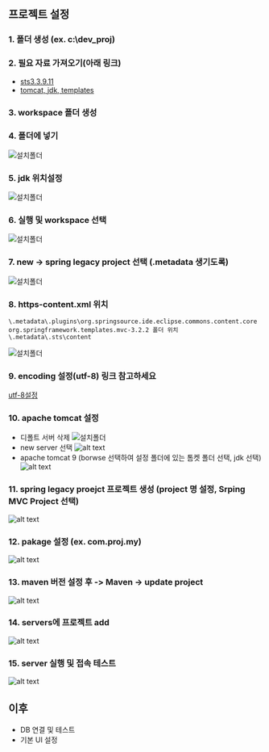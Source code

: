 
## 프로젝트 설정 

 ### 1. 폴더 생성 (ex. c:\dev_proj)

 ### 2. 필요 자료 가져오기(아래 링크)
  - [sts3.3.9.11](https://download.springsource.com/release/STS/3.9.11.RELEASE/dist/e4.14/spring-tool-suite-3.9.11.RELEASE-e4.14.0-win32-x86_64.zip)
  - [tomcat, jdk, templates](https://drive.google.com/file/d/1RVHLdyHOolfkeC2YP9PMzHTX0OWFhKDG/view?usp=sharing)
 ### 3. workspace 폴더 생성
 ### 4. 폴더에 넣기 
  ![설치폴더](./img/c.PNG)
 ### 5. jdk 위치설정
  ![설치폴더](./img/d.PNG)
 ### 6. 실행 및 workspace 선택
  ![설치폴더](./img/a.PNG)
 ### 7. new -> spring legacy project 선택 (.metadata 생기도록)

  ![설치폴더](./img/b.png)

 ### 8. https-content.xml 위치

    \.metadata\.plugins\org.springsource.ide.eclipse.commons.content.core
    org.springframework.templates.mvc-3.2.2 폴더 위치
    \.metadata\.sts\content 

   ![설치폴더](./img/e.PNG)

 ### 9. encoding 설정(utf-8) 링크 참고하세요
 [utf-8설정](https://class.soyiyou.com/6) 

 ### 10. apache tomcat 설정 
  - 디폴트 서버 삭제 
  ![설치폴더](./img/f.PNG)
  - new server 선택
  ![alt text](./img/g.PNG)
  - apache tomcat 9 (borwse 선택하여 설정 폴더에 있는 톰켓 폴더 선택, jdk 선택)
  ![alt text](./img/ii.PNG)

 ### 11. spring legacy proejct 프로젝트 생성 (project 명 설정, Srping MVC Project 선택)
  ![alt text](./img/j.PNG)
 ### 12. pakage 설정 (ex. com.proj.my)
  ![alt text](./img/k.PNG)
 ### 13. maven 버전 설정 후 -> Maven -> update project
  ![alt text](./img/l.PNG)
 ### 14. servers에 프로젝트 add 
   ![alt text](./img/m.PNG)
 ### 15. server 실행 및 접속 테스트
   ![alt text](./img/n.PNG)

 ## 이후 

 - DB 연결 및 테스트
 - 기본 UI 설정
 
